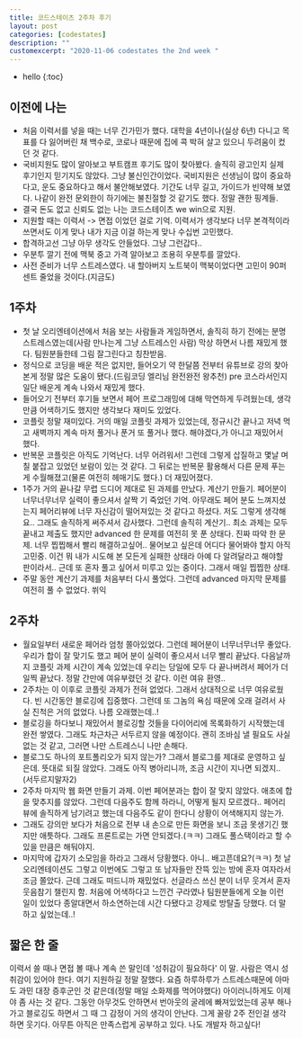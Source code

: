 ```yaml
---
title: 코드스테이츠 2주차 후기
layout: post
categories: [codestates]
description: ""
customexcerpt: "2020-11-06 codestates the 2nd week "
---
```


* hello
{:toc}


## 이전에 나는
- 처음 이력서를 넣을 때는 너무 긴가민가 했다. 대학을 4년이나(실상 6년) 다니고 목표를 다 잃어버린 채 백수로, 코로나 때문에 집에 콕 박혀 살고 있으니 두려움이 컸던 것 같다.
- 국비지원도 많이 알아보고 부트캠프 후기도 많이 찾아봤다. 솔직히 광고인지 실제 후기인지 믿기지도 않았다. 그냥 불신인간이었다. 국비지원은 선생님이 많이 중요하다고, 운도 중요하다고 해서 불안해보였다. 기간도 너무 길고, 가이드가 빈약해 보였다. 나같이 완전 문외한이 하기에는 불친절할 것 같기도 했다. 정말 괜한 핑계들. 
- 결국 돈도 없고 신뢰도 없는 나는 코드스테이츠 we win으로 지원.
- 지원할 때는 이력서 -> 면접 이었던 걸로 기억. 이력서가 생각보다 너무 본격적이라 쓰면서도 이게 맞나 내가 지금 이걸 하는게 맞나 수십번 고민했다.
- 합격하고선 그냥 아무 생각도 안들었다. 그냥 그런갑다.. 
- 우분투 깔기 전에 맥북 중고 가격 알아보고 조용히 우분투를 깔았다.
- 사전 준비가 너무 스트레스였다. 내 할아버지 노트북이 맥북이었다면 고민이 90퍼센트 줄었을 것이다.(지금도)

## 1주차
- 첫 날 오리엔테이션에서 처음 보는 사람들과 게임하면서, 솔직히 하기 전에는 분명 스트레스였는데(사람 만나는게 그냥 스트레스인 사람) 막상 하면서 나름 재밌게 했다. 팀원분들한테 그림 잘그린다고 칭찬받음.
- 정식으로 코딩을 배운 적은 없지만, 들어오기 약 한달쯤 전부터 유튜브로 강의 찾아본게 정말 많은 도움이 됐다.(드림코딩 엘리님 완전완전 왕추천) pre 코스라서인지 일단 배운게 계속 나와서 재밌게 했다.
- 들어오기 전부터 후기들 보면서 페어 프로그래밍에 대해 막연하게 두려웠는데, 생각만큼 어색하기도 했지만 생각보다 재미도 있었다.
- 코플릿 정말 재미있다. 거의 매일 코플릿 과제가 있었는데, 정규시간 끝나고 저녁 먹고 새벽까지 계속 마저 풀거나 푼거 또 풀거나 했다. 해야겠다,가 아니고 재밌어서 했다.
- 반복문 코플릿은 아직도 기억난다. 너무 어려워서! 그런데 그렇게 삽질하고 몇날 며칠 붙잡고 있었던 보람이 있는 것 같다. 그 뒤로는 반복문 활용해서 다른 문제 푸는게 수월해졌고(물론 여전히 헤매기도 했다.) 더 재밌어졌다.
- 1주가 거의 끝나갈 무렵 드디어 제대로 된 과제를 만났다. 계산기 만들기. 페어분이 너무너무너무 실력이 좋으셔서 살짝 기 죽었던 기억. 아무래도 페어 분도 느껴지셨는지 페어리뷰에 너무 자신감이 떨어져있는 것 같다고 하셨다. 저도 그렇게 생각해요.. 그래도 솔직하게 써주셔서 감사했다. 그런데 솔직히 계산기.. 최소 과제는 모두 끝내고 제출도 했지만 advanced 한 문제를 여전히 못 푼 상태다. 진짜 따악 한 문제. 너무 찝찝해서 빨리 해결하고싶어.. 물어보고 싶은데 어디다 물어봐야 할지 아직 고민중. 이건 뭐 내가 시도해 본 모든게 실패한 상태라 아예 다 알려달라고 해야할 판이라서.. 근데 또 혼자 풀고 싶어서 미루고 있는 중이다. 그래서 매일 찝찝한 상태.
- 주말 동안 계산기 과제를 처음부터 다시 풀었다. 그런데 advanced 마지막 문제를 여전히 풀 수 없었다. 쒸익

## 2주차
- 월요일부터 새로운 페어라 엄청 쫄아있었다. 그런데 페어분이 너무너무너무 좋았다. 우리가 합이 잘 맞기도 했고 페어 분이 실력이 좋으셔서 너무 빨리 끝났다. 다음날까지 코플릿 과제 시간이 계속 있었는데 우리는 당일에 모두 다 끝나버려서 페어가 더 일찍 끝났다. 정말 간만에 여유부렸던 것 같다. 이런 여유 환영..
- 2주차는 이 이후로 코플릿 과제가 전혀 없었다. 그래서 상대적으로 너무 여유로웠다. 빈 시간동안 블로깅에 집중했다. 그런데 또 그놈의 욕심 때문에 오래 걸려서 사실 진척은 거의 없었다. 나름 오래했는데..!
- 블로깅을 하다보니 재밌어서 블로깅할 것들을 다이어리에 목록화하기 시작했는데 완전 쌓였다. 그래도 차근차근 서두르지 않을 예정이다. 괜히 조바심 낼 필요도 사실 없는 것 같고, 그러면 나만 스트레스니 나만 손해다.
- 블로그도 하나의 포트폴리오가 되지 않는가? 그래서 블로그를 제대로 운영하고 싶은데. 뜻대로 되질 않았다. 그래도 아직 병아리니까, 조금 시간이 지나면 되겠지.. (서두르지말자2)
- 2주차 마지막 웹 화면 만들기 과제. 이번 페어분과는 합이 잘 맞지 않았다. 애초에 합을 맞추지를 않았다. 그런데 다음주도 함께 하라니, 어떻게 될지 모르겠다.. 페어리뷰에 솔직하게 남기려고 했는데 다음주도 같이 한다니 상황이 어색해지지 않는가. 
- 그래도 강의만 보다가 처음으로 전부 내 손으로 만든 화면을 보니 조금 못생기긴 했지만 애틋하다. 그래도 프론트로는 가면 안되겠다.(ㅋㅋ) 그래도 풀스택이라고 할 수 있을 만큼은 해둬야지.
- 마지막에 갑자기 소모임을 하라고 그래서 당황했다. 아니.. 배고픈데요?(ㅋㅋ) 첫 날 오리엔테이션도 그렇고 이번에도 그렇고 또 남자들만 잔뜩 있는 방에 혼자 여자라서 조금 쫄았다. 근데 그래도 떠드니까 재밌었다. 선글라스 쓰신 분이 너무 웃겨서 혼자 웃음참기 챌린지 함. 처음에 어색하다고 느낀건 구라였나 팀원분들에게 오늘 이런 일이 있었다 종알대면서 하소연하는데 시간 다됐다고 강제로 방탈출 당했다. 더 말하고 싶었는데..! 

## 짧은 한 줄
이력서 쓸 때나 면접 볼 때나 계속 쓴 말인데 '성취감이 필요하다' 이 말. 사람은 역시 성취감이 있어야 한다. 여기 지원하길 정말 잘했다. 요즘 하루하루가 스트레스때문에 아마도 과민 대장 증후군인 것 같은데(정말 매일 소화제를 먹어야했다) 아이러니하게도 이제야 좀 사는 것 같다. 그동안 아무것도 안하면서 번아웃의 굴레에 빠져있었는데 공부 해나가고 블로깅도 하면서 그 때 그 감정이 거의 생각이 안난다. 그게 꼴랑 2주 전인걸 생각하면 웃기다. 아무튼 아직은 만족스럽게 공부하고 있다. 나도 개발자 하고싶다!
